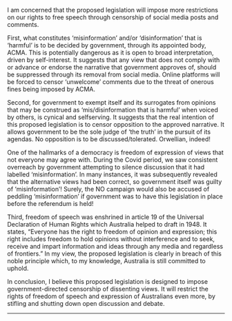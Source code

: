 I am concerned that the proposed legislation will impose more restrictions on our rights to
free speech through censorship of social media posts and comments.

First, what constitutes ‘misinformation’ and/or ‘disinformation’ that is ‘harmful’ is to be
decided by government, through its appointed body, ACMA. This is potentially dangerous as
it is open to broad interpretation, driven by self-interest. It suggests that any view that does
not comply with or advance or endorse the narrative that government approves of, should
be suppressed through its removal from social media. Online platforms will be forced to
censor ‘unwelcome’ comments due to the threat of onerous fines being imposed by ACMA.

Second, for government to exempt itself and its surrogates from opinions that may be
construed as ‘mis/disinformation that is harmful’ when voiced by others, is cynical and selfserving. It suggests that the real intention of this proposed legislation is to censor opposition
to the approved narrative. It allows government to be the sole judge of ‘the truth’ in the
pursuit of its agendas. No opposition is to be discussed/tolerated. Orwellian, indeed!

One of the hallmarks of a democracy is freedom of expression of views that not everyone
may agree with. During the Covid period, we saw consistent overreach by government
attempting to silence discussion that it had labelled ‘misinformation’. In many instances, it
was subsequently revealed that the alternative views had been correct, so government itself
was guilty of ‘misinformation’! Surely, the NO campaign would also be accused of peddling
‘misinformation’ if government was to have this legislation in place before the referendum
is held!

Third, freedom of speech was enshrined in article 19 of the Universal Declaration of Human
Rights which Australia helped to draft in 1948. It states, “Everyone has the right to freedom
of opinion and expression; this right includes freedom to hold opinions without interference
and to seek, receive and impart information and ideas through any media and regardless of
frontiers.” In my view, the proposed legislation is clearly in breach of this noble principle
which, to my knowledge, Australia is still committed to uphold.

In conclusion, I believe this proposed legislation is designed to impose government-directed
censorship of dissenting views. It will restrict the rights of freedom of speech and expression
of Australians even more, by stifling and shutting down open discussion and debate.


-----


